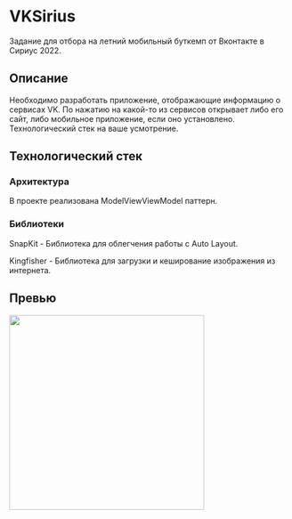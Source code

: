# VKSirius

Задание для отбора на летний мобильный буткемп от Вконтакте в Сириус 2022.

## Описание

Необходимо разработать приложение, отображающие информацию о сервисах VK. По нажатию на какой-то из сервисов открывает либо его сайт, либо мобильное приложение, если оно установлено. Технологический стек на ваше усмотрение.

## Технологический стек

### Архитектура

В проекте реализована ModelViewViewModel паттерн.

### Библиотеки

SnapKit - Библиотека для облегчения работы с Auto Layout.

Kingfisher - Библиотека для загрузки и кеширование изображения из интернета.

## Превью

<img src="img/App Example.png" width = 350>